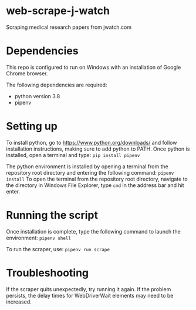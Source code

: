 # web-scrape-j-watch
Scraping medical research papers from jwatch.com

# Dependencies
This repo is configured to run on Windows with an installation of Google Chrome browser.

The following dependencies are required:
- python version 3.8
- pipenv

# Setting up
To install python, go to https://www.python.org/downloads/ and follow installation instructions, making sure to add python to PATH.
Once python is installed, open a terminal and type:
`pip install pipenv`

The python environment is installed by opening a terminal from the repository root directory and entering the following command:
`pipenv install`
To open the terminal from the repository root directory, navigate to the directory in Windows File Explorer, type `cmd` in the address bar and hit enter.

# Running the script
Once installation is complete, type the following command to launch the environment:
`pipenv shell`

To run the scraper, use:
`pipenv run scrape`

# Troubleshooting
If the scraper quits unexpectedly, try running it again.
If the problem persists, the delay times for WebDriverWait elements may need to be increased.